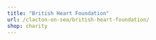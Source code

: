 ```yaml
---
title: "British Heart Foundation"
url: /clacton-on-sea/british-heart-foundation/
shop: charity
---
```


